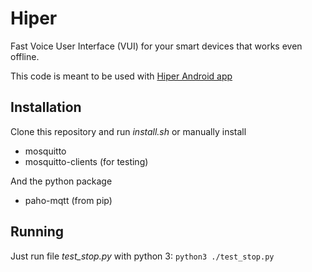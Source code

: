 # Hiper
Fast Voice User Interface (VUI) for your smart devices that works even offline.

This code is meant to be used with [Hiper Android app](https://play.google.com/store/apps/details?id=com.vitorbnc.hiper)

## Installation
Clone this repository and run *install.sh* or manually install
* mosquitto
* mosquitto-clients (for testing)

And the python package
* paho-mqtt (from pip)

## Running
Just run file *test_stop.py* with python 3:
`python3 ./test_stop.py`

